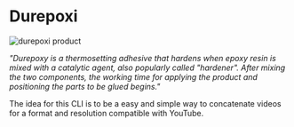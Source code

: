 # Durepoxi

![durepoxi product](https://ferragemspigolon.com.br/wp-content/uploads/2020/10/durepoxi-50.png)

<cite>"Durepoxy is a thermosetting adhesive that hardens when epoxy resin is mixed with a catalytic agent, also
popularly called "hardener". After mixing the two components, the working time for applying the product and positioning
the parts to be glued begins."</cite>

The idea for this CLI is to be a easy and simple way to concatenate videos for a format and resolution compatible with
YouTube.
